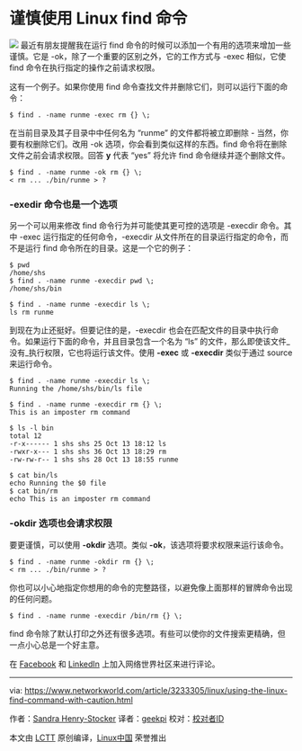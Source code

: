 谨慎使用 Linux find 命令
======
![](https://images.idgesg.net/images/article/2017/10/caution-sign-100738884-large.jpg)
最近有朋友提醒我在运行 find 命令的时候可以添加一个有用的选项来增加一些谨慎。它是 -ok，除了一个重要的区别之外，它的工作方式与 -exec 相似，它使 find 命令在执行指定的操作之前请求权限。

这有一个例子。如果你使用 find 命令查找文件并删除它们，则可以运行下面的命令：
```
$ find . -name runme -exec rm {} \;

```

在当前目录及其子目录中中任何名为 “runme” 的文件都将被立即删除 - 当然，你要有权删除它们。改用 -ok 选项，你会看到类似这样的东西。find 命令将在删除文件之前会请求权限。回答 **y** 代表 “yes” 将允许 find 命令继续并逐个删除文件。
```
$ find . -name runme -ok rm {} \;
< rm ... ./bin/runme > ?

```

### -exedir 命令也是一个选项

另一个可以用来修改 find​​ 命令行为并可能使其更可控的选项是 -execdir 命令。其中 -exec 运行指定的任何命令，-execdir 从文件所在的目录运行指定的命令，而不是运行 find 命令所在的目录。这是一个它的例子：
```
$ pwd
/home/shs
$ find . -name runme -execdir pwd \;
/home/shs/bin

```
```
$ find . -name runme -execdir ls \;
ls rm runme

```

到现在为止还挺好。但要记住的是，-execdir 也会在匹配文件的目录中执行命令。如果运行下面的命令，并且目录包含一个名为 “ls” 的文件，那么即使该文件_没有_执行权限，它也将运行该文件。使用 **-exec** 或 **-execdir** 类似于通过 source 来运行命令。
```
$ find . -name runme -execdir ls \;
Running the /home/shs/bin/ls file

```
```
$ find . -name runme -execdir rm {} \;
This is an imposter rm command

```
```
$ ls -l bin
total 12
-r-x------ 1 shs shs 25 Oct 13 18:12 ls
-rwxr-x--- 1 shs shs 36 Oct 13 18:29 rm
-rw-rw-r-- 1 shs shs 28 Oct 13 18:55 runme

```
```
$ cat bin/ls
echo Running the $0 file
$ cat bin/rm
echo This is an imposter rm command

```

### -okdir 选项也会请求权限

要更谨慎，可以使用 **-okdir** 选项。类似 **-ok**，该选项将要求权限来运行该命令。
```
$ find . -name runme -okdir rm {} \;
< rm ... ./bin/runme > ?

```

你也可以小心地指定你想用的命令的完整路径，以避免像上面那样的冒牌命令出现的任何问题。
```
$ find . -name runme -execdir /bin/rm {} \;

```

find 命令除了默认打印之外还有很多选项。有些可以使你的文件搜索更精确，但一点小心总是一个好主意。

在 [Facebook][1] 和 [LinkedIn][2] 上加入网络世界社区来进行评论。

--------------------------------------------------------------------------------

via: https://www.networkworld.com/article/3233305/linux/using-the-linux-find-command-with-caution.html

作者：[Sandra Henry-Stocker][a]
译者：[geekpi](https://github.com/geekpi)
校对：[校对者ID](https://github.com/校对者ID)

本文由 [LCTT](https://github.com/LCTT/TranslateProject) 原创编译，[Linux中国](https://linux.cn/) 荣誉推出

[a]:https://www.networkworld.com/author/Sandra-Henry_Stocker/
[1]:https://www.facebook.com/NetworkWorld/
[2]:https://www.linkedin.com/company/network-world
